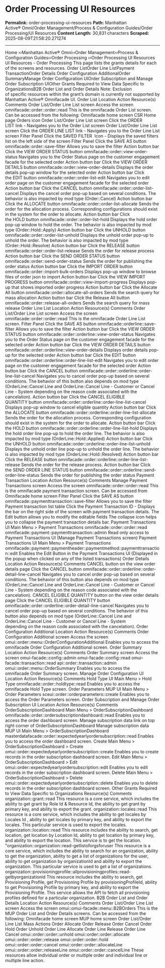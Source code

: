 # Order Processing UI Resources

**Permalink:** order-processing-ui-resources
**Path:** Manhattan Active® Omni/Order Management/Process & Configuration Guides/Order Processing/UI Resources
**Content Length:** 30,831 characters
**Scraped:** 2025-08-09T21:58:20.271274

---

Home ››Manhattan Active® Omni››Order Management››Process & Configuration Guides››Order Processing ››Order Processing UI Resources UI Resources - Order Processing This page lists the grants details for each of the screens and resources. Order ListOrder Line ListPayment TransactionOrder Details Order Configuration AdditionalOrder SummaryManage Order Configuration UIOrder Subscription and Manage Order Subscription UIOther Grants Required to View Data Specific to OrganizationsB2B Order List and Order Details Note: Exclusion of specific resources within the grant’s domain is currently not supported by Manhattan Active® Omnifacade UI. Order List Location Action Resource(s) Comments Order List/Order Line List screen Access the screen omnifacade::order::order::read This is the omnifacade Order List screen. Can be accessed from the following: Omnifacade home screen CSR Home page Orders icon Order List/Order Line List screen Click the ORDER LIST link - Navigates you to the Order List screen Order List/Order Line List screen Click the ORDER LINE LIST link - Navigates you to the Order Line List screen Filter Panel Click the SAVED FILTER  Icon - Displays the saved filters list on the left side of the screen Filter Panel Click the SAVE AS button omnifacade::order::save-filter Allows you to save the filter Action button bar Click the VIEW ORDER STATUS button omnifacade::order::view-order-status Navigates you to the Order Status page on the customer engagement facade for the selected order Action button bar Click the VIEW ORDER DETAILS button omnifacade::order::view-order-details Displays the order details pop-up window for the selected order Action button bar Click the EDIT button omnifacade::order::order-list-edit Navigates you to edit order page on the customer engagement facade for the selected order Action button bar Click the CANCEL button omnifacade::order::order-list-cancel Displays the cancel order pop-up based on several conditions. The behavior is also impacted by mod type (Order::Cancel) Action button bar Click the ALLOCATE button omnifacade::order::order-list-allocate Sends the order for the allocation process. Corresponding configurations should exist in the system for the order to allocate. Action button bar Click the HOLD button omnifacade::order::order-list-hold Displays the hold order pop-up window to hold the order. The behavior is also impacted by mod type (Order::Hold::Apply) Action button bar Click the UNHOLD button omnifacade::order::order-list-unhold Displays the unhold order pop-up to unhold the order. The behavior is also impacted by mod type (Order::Hold::Resolve) Action button bar Click the RELEASE button omnifacade::order::order-list-release Sends the order for release process Action button bar Click the SEND ORDER STATUS button omnifacade::order::send-order-status Sends the order for publishing the order status Action button bar Click the IMPORT ORDER button omnifacade::order::import-bulk-orders Displays pop-up window to browse files of order json to import Action button bar Click the VIEW IMPORT PROGRESS button omnifacade::order::view-import-progress Displays pop-up that shows imported order progress Action button bar Click the Allocate All button omnifacade::order::allocate-all-orders Sends the search query for mass allocation Action button bar Click the Release All button omnifacade::order::release-all-orders Sends the search query for mass release Order Line List Location Action Resource(s) Comments Order List/Order Line List screen Access the screen omnifacade::order::order::read This is the omnifacade Order Line List screen. Filter Panel Click the SAVE AS button omnifacade::orderline::save-filter Allows you to save the filter Action button bar Click the VIEW ORDER STATUS button omnifacade::order::orderline::view-order-status Navigates you to the Order Status page on the customer engagement facade for the selected order Action button bar Click the VIEW ORDER DETAILS button omnifacade::order::orderline::view-order-details Displays order details pop-up for the selected order Action button bar Click the EDIT button omnifacade::order::orderline::order-line-list-edit Navigates you to edit order page on the customer engagement facade for the selected order Action button bar Click the CANCEL button omnifacade::order::orderline::order-line-list-cancel Navigates you to cancel order pop-up based on several conditions. The behavior of this button also depends on mod type (OrderLine::Cancel Line and OrderLine::Cancel Line - Customer or Cancel Line - System depending on the reason code associated with the cancelation). Action button bar Click the CANCEL ELIGIBLE QUANTITY button omnifacade::order::orderline::order-line-list-cancel Displays pop-up window to cancel eligible quantity Action button bar Click the ALLOCATE button omnifacade::order::orderline::order-line-list-allocate Sends the order for the allocation process. Corresponding configuration should exist in the system for the order to allocate. Action button bar Click the HOLD button omnifacade::order::orderline::order-line-list-hold Displays the hold order line pop-up to hold the order line. The behavior is also impacted by mod type (OrderLine::Hold::Applied) Action button bar Click the UNHOLD button omnifacade::order::orderline::order-line-list-unhold Displays the unhold order line pop-up to unhold the order line. The behavior is also impacted by mod type (OrderLine::Hold::Resolved) Action button bar Click the RELEASE button omnifacade::order::orderline::order-line-list-release Sends the order for the release process. Action button bar Click the SEND ORDER LINE STATUS button omnifacade::order::orderline::send-order-line-status Sends the order for publishing the order status Payment Transaction Location Action Resource(s) Comments Manage Payment Transactions screen Access the screen omnifacade::order::order::read This is the omnifacade payment transaction screen. Can be accessed from Omnifacade home screen Filter Panel Click the SAVE AS button omnifacade::paymenttransaction::save-filter Allows you to save the filter Payment transaction list table Click the Payment Transaction ID - Displays the bar on the right side of the screen with payment transaction details. The Edit button allows you to modify the editable fields The collapse icon helps you to collapse the payment transaction details bar. Payment Transactions UI Main Menu > Payment Transactions omnifacade::order::order::read omnifacade::payment::paymenttransaction::admin Read only access to Payment Transactions UI (Manage Payment Transactions screen) Payment Transactions UI Main Menu > Payment Transactions omnifacade::payment::paymentheader::paymentmethod::paymenttransaction::edit Enables the Edit Button in the Payment Transactions UI (Displayed in the popup when clicked on any of the listed transactions) Order Details Location Action Resource(s) Comments CANCEL button on the view order details page Click the CANCEL button omnifacade::order::orderline::order-detail-line-cancel Navigates you to cancel order pop-up based on several conditions. The behavior of this button also depends on mod type (OrderLine::Cancel Line and OrderLine::Cancel Line - Customer or Cancel Line - System depending on the reason code associated with the cancelation). CANCEL ELIGIBLE QUANTITY button on the view order details page Click the CANCEL ELIGIBLE QUANTITY button omnifacade::order::orderline::order-detail-line-cancel Navigates you to cancel order pop-up based on several conditions. The behavior of this button also depends on mod type (OrderLine::Cancel Line and OrderLine::Cancel Line - Customer or Cancel Line - System depending on the reason code associated with the cancelation). Order Configuration Additional Location Action Resource(s) Comments Order Configuration Additional screen Access the screen omui::order::menu::OrderConfigurationAdditional Enables you to access the omnifacade Order Configuration Additional screen. Order Summary Location Action Resource(s) Comments Order Summary screen Access the screen omui-facade::config::admin omui-facade::config::read omui-facade::transaction::read api::order::transaction::admin omui::order::menu::OrderSummary Enables you to access the omnifacade Order Summary screen. Manage Order Configuration UI Location Action Resource(s) Comments Hold Type UI Main Menu > Hold Type omnifacade::order::holdtype::read Enables you to access the omnifacade Hold Type screen. Order Parameters MUP UI Main Menu > Order Parameters sceui::order::orderparameters::create Enables you to access the Order Parameters screen. Order Subscription and Manage Order Subscription UI Location Action Resource(s) Comments OrderSubscriptionDashboard Main Menu > OrderSubscriptionDashboard omnifacade::order::ordersubscriptiondashboard::read Enables you to access the order dashboard screen. Manage subscription data link on top right corner of OrderSubscriptionDashboard Manage subscription data MUP UI Main Menu > OrderSubscriptionDashboard masterdatafacade::order::expectedyearlyordersubscription::read Enables you to access the order dashboard screen. Create Main Menu > OrderSubscriptionDashboard > Create omui::order::expectedyearlyordersubscription::create Enables you to create records in the order subscription dashboard screen. Edit Main Menu > OrderSubscriptionDashboard > Edit omui::order::expectedyearlyordersubscription::edit Enables you to edit records in the order subscription dashboard screen. Delete Main Menu > OrderSubscriptionDashboard > Delete omui::order::expectedyearlyordersubscription::delete Enables you to delete records in the order subscription dashboard screen. Other Grants Required to View Data Specific to Organizations Resource(s) Comments organization::grant::read This resource is a core service, which includes the ability to get grant by Role Id & Resource Id, the ability to get grant by primary key, and ability to export the grant. organization::locales::read This resource is a core service, which includes the ability to get locales by Locales Id , ability to get locales by primary key, and ability to export the locales. This particular service is used to export the locales. organization::location::read This resource includes the ability to search, get location, get location by Location Id, ability to get location by primary key, and ability to export the location. This service is to get the location. "organization::organization::read-getlistoforgsforuser This resource is a core service, which includes the ability to search for an organization, ability to get the organization, ability to get a list of organizations for the user, ability to get organization by organizationId and ability to export the organization. This particular service is used to get a list of organizations. organization::provisioningprofile::allprovisioningprofiles::read-getbyorganizationid This resource includes the ability to search, get Provisioning Profile, get Provisioning Profile by provisioningProfileId, ability to get Provisioning Profile by primary key, and ability to export the Provisioning Profile. This service allows the API to fetch all provisioning profiles defined for a particular organization. B2B Order List and Order Details Location Action Resource(s) Comments Order List/Order Line List screen Access the screen omui::omui-facade::menu::B2BOrders This is the MUP Order List and Order Details screens. Can be accessed from the following: Omnifacade home screen MUP home screen Order List/Order Line List Mass Actions Order Allocate Order Release Order Cancel Order Hold Order Unhold Order Line Allocate Order Line Release Order Line Cancel omui::order::order::unhold omui::order::order::allocate omui::order::order::release omui::order::order::hold omui::order::order::cancel omui::order::order::allocateLine omui::order::order::releaseLine omui::order::order::cancelLine These resources allow individual order or multiple order and individual line or multiple line action.